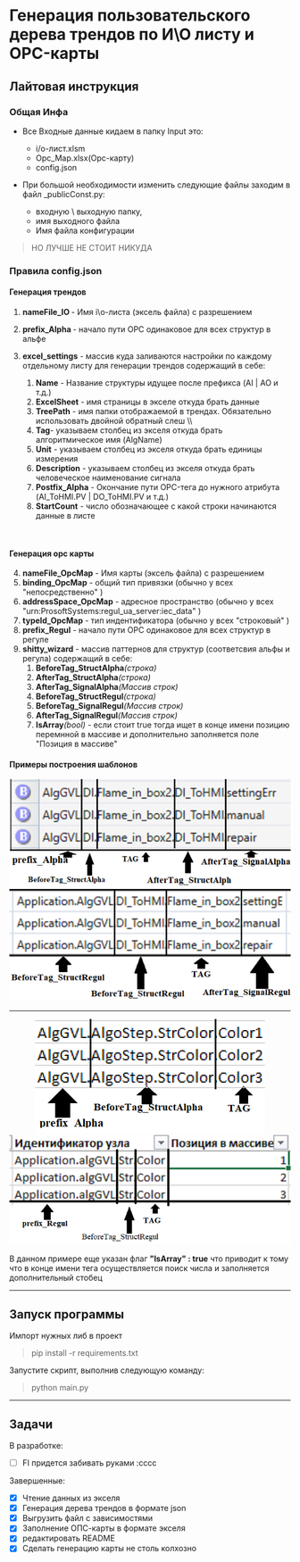 # Генерация пользовательского дерева трендов по И\О листу и OPC-карты 

## Лайтовая инструкция

### Общая Инфа
- Все Входные данные кидаем в папку Input это:
   - i/o-лист.xlsm 
   - Opc_Map.xlsx(Opc-карту)
   - config.json

- При большой необходимости изменить cледующие файлы  заходим в файл _publicConst.py:
   - входную \ выходную папку, 
   - имя выходного файла 
   - Имя файла конфигурации

> НО ЛУЧШЕ НЕ СТОИТ НИКУДА 


### Правила config.json

#### Генерация трендов
1. <b> nameFile_IO  </b> - Имя i\o-листа (эксель файла) с разрешением 
2. <b> prefix_Alpha </b> - начало пути OPC одинаковое для всех структур в альфе

3. <b>excel_settings</b>  - массив куда заливаются настройки по каждому отдельному листу для генерации трендов содержащий в себе:
   1. <b>Name</b>  - Название структуры идущее после префикса (AI | AO и т.д.)
   2. <b>ExcelSheet</b> - имя страницы в экселе откуда брать данные 
   3. <b>TreePath</b> - имя папки отображаемой в трендах. Обязательно использовать двойной обратный слеш \\\ 
   4. <b>Tag</b>- указываем столбец из экселя откуда брать алгоритмическое имя (AlgName)
   5. <b>Unit</b> - указываем столбец из экселя откуда брать единицы измерения
   6. <b>Description</b> - указываем столбец из экселя откуда брать человеческое наименование сигнала 
   7. <b>Postfix_Alpha</b> - Окончание пути OPC-тега до нужного атрибута (AI_ToHMI.PV | DO_ToHMI.PV и т.д.)
   8. <b>StartCount</b> - число обозначающее с какой строки начинаются данные в листе



<br>

#### Генерация opc карты

4. <b>nameFile_OpcMap</b> - Имя карты (эксель файла) с разрешением 
5. <b>binding_OpcMap</b> - общий тип привязки (обычно у всех "непосредственно" )
5. <b>addressSpace_OpcMap</b> - адресное пространство (обычно у всех "urn:ProsoftSystems:regul_ua_server:iec_data" )
7. <b>typeId_OpcMap</b> - тип индентификатора (обычно у всех "строковый" )
8. <b>prefix_Regul</b> - начало пути OPC одинаковое для всех структур в регуле
9. <b>shitty_wizard</b> - массив паттернов для структур (соответсвия альфы и регула) содержащий в себе:
   1. <b>BeforeTag_StructAlpha</b><i>(строка)</i>
   2. <b>AfterTag_StructAlpha</b><i>(строка)</i>
   3. <b>AfterTag_SignalAlpha</b><i>(Массив строк)</i>
   4. <b>BeforeTag_StructRegul</b><i>(строка)</i>
   5. <b>BeforeTag_SignalRegul</b><i>(Массив строк)</i>
   6. <b>AfterTag_SignalRegul</b><i>(Массив строк)</i>
   7. <b>IsArray</b><i>(bool) </i> - если стоит true тогда ищет в конце имени позицию перемнной в массиве и дополнительно заполняется поле "Позиция в массиве"


#### Примеры построения шаблонов 

<p align="center">
  <img src="pic/alpha1.PNG" alt="1"> 
  <img src="pic/regul1.PNG" alt="1"> 
</p>

---------

<p align="center">
  <img src="pic/alpha2.PNG" alt="2"> 
  <img src="pic/regul2.PNG" alt="2"> 
</p>

В данном примере еще указан флаг  <b>"IsArray" : true</b> что приводит к тому что в конце имени тега осуществляется поиск числа и заполняется дополнительный стобец


----
## Запуск программы

Импорт нужных либ в проект 
> pip install -r requirements.txt

Запустите скрипт, выполнив следующую команду:
> python main.py

----
## Задачи
В разработке:
- [ ] FI придется забивать руками   :сссс

Завершенные: 
- [x] Чтение данных из экселя 
- [x] Генерация дерева трендов  в формате json
- [x] Выгрузить файл с зависимостями 
- [x] Заполнение ОПС-карты в формате экселя
- [x] редактировать README
- [x] Сделать генерацию карты не столь колхозно 
